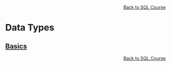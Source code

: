 <p align="right"><a href="https://manugentile.github.io/courses/sql/">Back to SQL Course</a></p>


# Data Types

## [Basics](./1_sql-datatypes.md)


<p align="right"><a href="https://manugentile.github.io/courses/sql/">Back to SQL Course</a></p>
